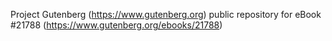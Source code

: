Project Gutenberg (https://www.gutenberg.org) public repository for eBook #21788 (https://www.gutenberg.org/ebooks/21788)
